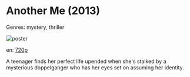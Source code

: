 # Another Me (2013)

Genres: mystery, thriller

![poster](http://image.tmdb.org/t/p/w500/5ALcDAPGTzt64ky9dG5apAs00mV.jpg)

en:
  [720p](magnet:?xt=urn:btih:51d318b57cbcb7bfc3cc74791fb1516b1996b885&dn=Another+Me+(2013)&tr=udp%3A%2F%2Ftracker.yify-torrents.com%2Fannounce&tr=udp%3A%2F%2Fopen.demonii.com%3A1337%2Fannounce&tr=udp%3A%2F%2Fexodus.desync.com%3A6969&tr=udp%3A%2F%2Ftracker.istole.it%3A80&tr=udp%3A%2F%2Ftracker.publicbt.com%3A80&tr=udp%3A%2F%2Ftracker.publichd.eu%3A80%2Fannounce&tr=udp%3A%2F%2Ftracker.openbittorrent.com%3A80%2Fannounce&tr=udp%3A%2F%2Fcoppersurfer.tk%3A6969%2Fannounce)
  


A teenager finds her perfect life upended when she's stalked by a mysterious doppelganger who has her eyes set on assuming her identity.